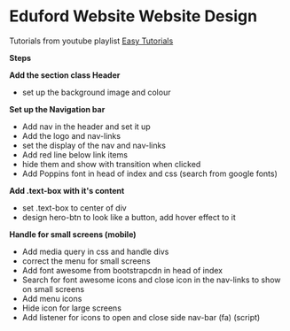 # Eduford Website Website Design

Tutorials from youtube playlist [Easy Tutorials](https://www.youtube.com/watch?v=oYRda7UtuhA&list=PLjwm_8O3suyP5kGKmwS_DM0Hs1j7fshi5%5D)

**Steps**

**Add the section class Header**

- set up the background image and colour

**Set up the Navigation bar**

- Add nav in the header and set it up
- Add the logo and nav-links
- set the display of the nav and nav-links
- Add red line below link items
- hide them and show with transition when clicked
- Add Poppins font in head of index and css (search from google fonts)

**Add .text-box with it's content**

- set .text-box to center of div
- design hero-btn to look like a button, add hover effect to it

**Handle for small screens (mobile)**

- Add media query in css and handle divs
- correct the menu for small screens
- Add font awesome from bootstrapcdn in head of index
- Search for font awesome icons and close icon in the nav-links to show on small screens
- Add menu icons
- Hide icon for large screens
- Add listener for icons to open and close side nav-bar (fa) (script)

